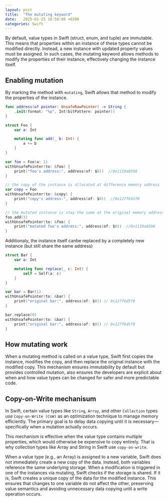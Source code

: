 ```yaml
---
layout: post
title:  "The mutating keyword"
date:   2025-01-25 16:50:00 +0200
categories: Swift
---
```


By default, value types in Swift (struct, enum, and tuple) are immutable. This means that properties within an instance of these types cannot be modified directly. Instead, a new instance with updated property values must be assigned. In such cases, the mutating keyword allows methods to modify the properties of their instance, effectively changing the instance itself.

## Enabling mutation

By marking the method with `mutating`, Swift allows that method to modify the properties of the instance.

```Swift
func address(of pointer: UnsafeRawPointer) -> String {
    .init(format: "%p", Int(bitPattern: pointer))
}

struct Foo {
    var a: Int

    mutating func add(_ b: Int) {
        a += b
    }
}

var foo = Foo(a: 1)
withUnsafePointer(to: &foo) {
    print("foo's address:", address(of: $0))  //0x1119a8590
}

// the copy of the instance is allocated at difference memory address
var copy = Foo
withUnsafePointer(to: &copy) {
    print("copy's address:", address(of: $0))  //0x127fb9270
}

// the mutated instance is stay the same at the original memory address
foo.add(3)
withUnsafePointer(to: &foo) {
    print("mutated foo's address:", address(of: $0))  //0x1119a8590
}
```

Additionaly, the instance itself canbe replaced by a completely new instance (but still share the same address)

```Swift
struct Bar {
    var a: Int

    mutating func replace(_ c: Int) {
        self = Self(a: c)
    }
}

var bar = Bar(1)
withUnsafePointer(to: &bar) {
    print("original bar:", address(of: $0)) // 0x127f6d5f0
}

bar.replace(9)
withUnsafePointer(to: &bar) {
    print("original bar:", address(of: $0)) // 0x127f6d5f0
}
```

## How mutating work

When a mutating method is called on a value type, Swift first copies the instance, modifies the copy, and then replace the original instance with the modified copy. This mechanism ensures immutability by default but provides controlled mutation, also ensures the developers are explicit about when and how value types can be changed for safer and more predictable code.

## Copy-on-Write mechanisum

In Swift, certain value types like `String`, `Array`, and other `Collection` types use `Copy-on-Write (CoW)` as an optimization technique to manage memory efficiently. The primary goal is to delay data copying until it is necessary—specifically when a mutation actually occurs.

This mechanism is effective when the value type contains multiple properties, which would otherwise be expensive to copy entirely. That is why collection types like Array and String in Swift use `copy-on-write`.

When a value type (e.g., an Array) is assigned to a new variable, Swift does not immediately create a new copy of the data. Instead, both variables reference the same underlying storage. When a modification is triggered in one of the instances via mutating, Swift checks if the storage is shared. If it is, Swift creates a unique copy of the data for the modified instance. This ensures that changes to one variable do not affect the other, preserving value semantics and avoiding unnecessary data copying until a write operation occurs.
